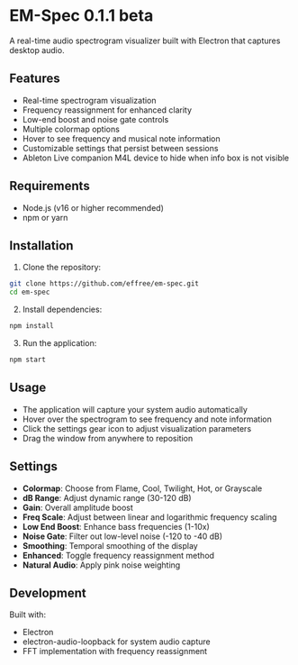 # EM-Spec 0.1.1 beta

A real-time audio spectrogram visualizer built with Electron that captures desktop audio.

## Features
- Real-time spectrogram visualization
- Frequency reassignment for enhanced clarity
- Low-end boost and noise gate controls
- Multiple colormap options
- Hover to see frequency and musical note information
- Customizable settings that persist between sessions
- Ableton Live companion M4L device to hide when info box is not visible

## Requirements
- Node.js (v16 or higher recommended)
- npm or yarn

## Installation

1. Clone the repository:
```bash
git clone https://github.com/effree/em-spec.git
cd em-spec
```

2. Install dependencies:
```bash
npm install
```

3. Run the application:
```bash
npm start
```

## Usage

- The application will capture your system audio automatically
- Hover over the spectrogram to see frequency and note information
- Click the settings gear icon to adjust visualization parameters
- Drag the window from anywhere to reposition

## Settings

- **Colormap**: Choose from Flame, Cool, Twilight, Hot, or Grayscale
- **dB Range**: Adjust dynamic range (30-120 dB)
- **Gain**: Overall amplitude boost
- **Freq Scale**: Adjust between linear and logarithmic frequency scaling
- **Low End Boost**: Enhance bass frequencies (1-10x)
- **Noise Gate**: Filter out low-level noise (-120 to -40 dB)
- **Smoothing**: Temporal smoothing of the display
- **Enhanced**: Toggle frequency reassignment method
- **Natural Audio**: Apply pink noise weighting

## Development

Built with:
- Electron
- electron-audio-loopback for system audio capture
- FFT implementation with frequency reassignment
